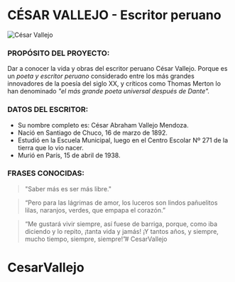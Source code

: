 # CÉSAR VALLEJO - Escritor peruano


![César Vallejo] 

[César Vallejo]:
https://upload.wikimedia.org/wikipedia/commons/thumb/3/36/Cesar_vallejo_1929.jpg/250px-Cesar_vallejo_1929.jpg 


### PROPÓSITO DEL PROYECTO:
Dar a conocer la vida y obras del escritor peruano César Vallejo.
Porque es un *poeta y escritor peruano* considerado entre los más grandes innovadores de la poesía del siglo XX, y críticos como Thomas Merton lo han denominado *"el más grande poeta universal después de Dante".*


### DATOS DEL ESCRITOR:
* Su nombre completo es: César Abraham Vallejo Mendoza.
* Nació en Santiago de Chuco, 16 de marzo de 1892. 
* Estudió en la Escuela Municipal, luego en el Centro Escolar Nº 271 de la tierra que lo vio nacer.
* Murió en París, 15 de abril de 1938.

### FRASES CONOCIDAS:
>"Saber más es ser más libre."

> “Pero para las lágrimas de amor, los luceros son lindos pañuelitos lilas, naranjos, verdes, que empapa el corazón.”

> “Me gustará vivir siempre, así fuese de barriga, porque, como iba diciendo y lo repito, ¡tanta vida y jamás! ¡Y tantos años, y siempre, mucho tiempo, siempre, siempre!”# CesarVallejo
# CesarVallejo
